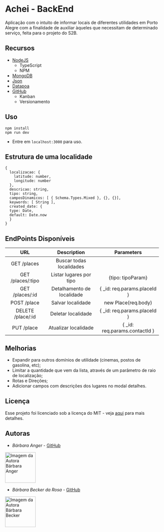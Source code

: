 # Achei - BackEnd
Aplicação com o intuito de informar locais de diferentes utilidades em Porto Alegre com a finalidade de auxiliar àqueles que necessitam de determinado serviço, feita para o projeto do S2B.
## Recursos
- [NodeJS](https://nodejs.org/en/)
  * TypeScript
  * NPM
- [MongoDB](https://www.mongodb.com/)
- [Json](https://www.json.org/)
- [Datapoa](http://datapoa.com.br/apps)
- [GitHub](https://github.com/)
  * Kanban
  * Versionamento

## Uso
```
npm install
npm run dev
```
* Entre em ``localhost:3000`` para uso.

## Estrutura de uma localidade
```
{
  localizacao: {
    latitude: number,
    longitude: number
  },
  descricao: string,
  tipo: string,
  camposDinamicos: [ { Schema.Types.Mixed }, {}, {}],
  keywords: [ String ],
  created_date: {
  type: Date,
  default: Date.now
  }
}
```

## EndPoints Disponíveis

| URL                                     | Description                |    Parameters               |
|:---------------------------------------:|:--------------------------:|:---------------------------:|
| GET /places | Buscar todas localidades  |                            |
| GET /places/:tipo                       | Listar lugares por tipo    | {tipo: tipoParam}           |
| GET /places/:id                         | Detalhamento de localidade | { _id: req.params.placeId }  |
| POST /place                             | Salvar localidade          | new Place(req.body)          |
| DELETE /place/:id                       | Deletar localidade         | { _id: req.params.placeId }   |
| PUT /place                              | Atualizar localidade       |   { _id: req.params.contactId }|


## Melhorias

- Expandir para outros domínios de utilidade (cinemas, postos de gasolina, etc);
- Limitar a quantidade que vem da lista, através de um parâmetro de raio de localização;
- Rotas e Direções;
- Adicionar campos com descrições dos lugares no modal detalhes.
## Licença
Esse projeto foi licenciado sob a licença do MIT - veja [aqui](https://github.com/s2b-barbaras/achei_backend/blob/master/LICENSE) para mais detalhes.

## Autoras

* *Bárbara Anger* -  [GitHub](https://github.com/BarbaraAnger)
  
<a>
  <img 
  alt="Imagem da Autora Bárbara Anger" src="https://avatars3.githubusercontent.com/u/28331915?s=400&v=4" width="100">
</a>

* *Bárbara Becker da Rosa* -  [GitHub](https://github.com/barbbecker)

<a>
  <img 
  alt="Imagem da Autora Bárbara Becker" src="https://avatars1.githubusercontent.com/u/39573350?s=400&u=3a24cbbb390e39b0eaab3c8278124a8b8ee252ae&v=4" width="100">
</a>
